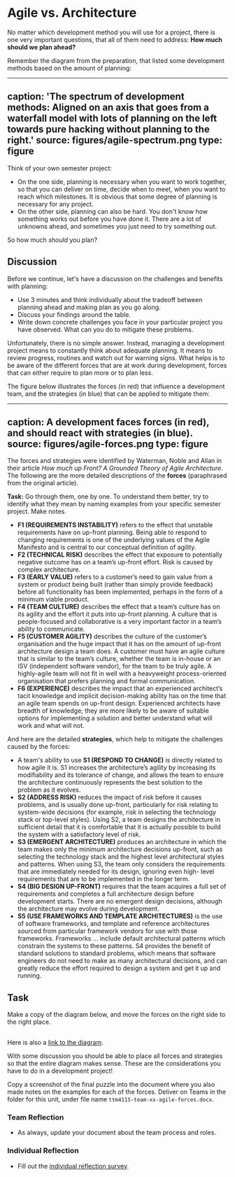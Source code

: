 # Agile vs. Architecture

No matter which development method you will use for a project, there is one very important questions, that all of them need to address: **How much should we plan ahead?**

Remember the diagram from the preparation, that listed some development methods based on the amount of planning:

---
caption: '**The spectrum of development methods:** Aligned on an axis that goes from
  a waterfall model with lots of planning on the left towards pure hacking without
  planning to the right.'
source: figures/agile-spectrum.png
type: figure
---

Think of your own semester project: 

* On the one side, planning is necessary when you want to work together, so that you can deliver on time, decide when to meet, when you want to reach which milestones. It is obvious that some degree of planning is necessary for any project.
* On the other side, planning can also be hard. You don't know how something works out before you have done it. There are a lot of unknowns ahead, and sometimes you just need to try something out.

So how much *should* you plan? 

## Discussion

Before we continue, let's have a discussion on the challenges and benefits with planning:

* Use 3 minutes and think individually about the tradeoff between planning ahead and making plan as you go along.
* Discuss your findings around the table. 
* Write down concrete challenges you face in your particular project you have observed. What can you do to mitigate these problems.

Unfortunately, there is no simple answer. Instead, managing a development project means to constantly think about adequate planning. It means to review progress, routines and watch out for warning signs. What helps is to be aware of the different forces that are at work during development, forces that can either require to plan more or to plan less. 

The figure below illustrates the forces (in red) that influence a development team, and the strategies (in blue) that can be applied to mitigate them:

---
caption: A development faces forces (in red), and should react with strategies (in
  blue).
source: figures/agile-forces.png
type: figure
---

The forces and strategies were identified by Waterman, Noble and Allan in their article _How much up Front? A Grounded Theory of Agile Architecture_. The following are the more detailed descriptions of the **forces** (paraphrased from the original article). 

**Task:** Go through them, one by one. To understand them better, try to identify what they mean by naming examples from your specific semester project. Make notes. 

* **F1 (REQUIREMENTS INSTABILITY)** refers to the effect that unstable requirements have on up-front planning. Being able to respond to changing requirements is one of the underlying values of the Agile Manifesto and is central to our conceptual definition of agility.
* **F2 (TECHNICAL RISK)** describes the effect that exposure to potentially negative outcome has on a team’s up-front effort. Risk is caused by complex architecture. 
* **F3 (EARLY VALUE)** refers to a customer’s need to gain value from a system or product being built (rather than simply provide feedback) before all functionality has been implemented, perhaps in the form of a minimum viable product.
* **F4 (TEAM CULTURE)** describes the effect that a team’s culture has on its agility and the effort it puts into up-front planning. A culture that is people-focused and collaborative is a very important factor in a team’s ability to communicate.
* **F5 (CUSTOMER AGILITY)** describes the culture of the customer’s organisation and the huge impact that it has on the amount of up-front architecture design a team does. A customer must have an agile culture that is similar to the team’s culture, whether the team is in-house or an ISV (independent software vendor), for the team to be truly agile. A highly-agile team will not fit in well with a heavyweight process-oriented organisation that prefers planning and formal communication.
* **F6 (EXPERIENCE)** describes the impact that an experienced architect’s tacit knowledge and implicit decision-making ability has on the time that an agile team spends on up-front design. Experienced architects have breadth of knowledge; they are more likely to be aware of suitable options for implementing a solution and better understand what will work and what will not.

And here are the detailed **strategies**, which help to mitigate the challenges caused by the forces:

* A team's ability to use **S1 (RESPOND TO CHANGE)** is directly related to how agile it is. S1 increases the architecture’s agility by increasing its modifiability and its tolerance of change, and allows the team to ensure the architecture continuously represents the best solution to the problem as it evolves.
* **S2 (ADDRESS RISK)** reduces the impact of risk before it causes problems, and is usually done up-front, particularly for risk relating to system-wide decisions (for example, risk in selecting the technology stack or top-level styles). Using S2, a team designs the architecture in sufficient detail that it is comfortable that it is actually possible to build the system with a satisfactory level of risk.
* **S3 (EMERGENT ARCHITECTURE)** produces an architecture in which the team makes only the minimum architecture decisions up-front, such as selecting the technology stack and the highest level architectural styles and patterns. When using S3, the team only considers the requirements that are immediately needed for its design, ignoring even high- level requirements that are to be implemented in the longer term. 
* **S4 (BIG DESIGN UP-FRONT)** requires that the team acquires a full set of requirements and completes a full architecture design before development starts. There are no emergent design decisions, although the architecture may evolve during development. 
* **S5 (USE FRAMEWORKS AND TEMPLATE ARCHITECTURES)** is the use of software frameworks, and template and reference architectures sourced from particular framework vendors for use with those frameworks. Frameworks … include default architectural patterns which constrain the systems to these patterns. S4 provides the benefit of standard solutions to standard problems, which means that software engineers do not need to make as many architectural decisions, and can greatly reduce the effort required to design a system and get it up and running. 

## Task

Make a copy of the diagram below, and move the forces on the right side to the right place.

<div class="mxgraph" style="max-width:100%;border:1px solid transparent;" data-mxgraph="{&quot;highlight&quot;:&quot;#0000ff&quot;,&quot;nav&quot;:true,&quot;resize&quot;:true,&quot;toolbar&quot;:&quot;zoom layers lightbox&quot;,&quot;edit&quot;:&quot;_blank&quot;,&quot;url&quot;:&quot;https://drive.google.com/uc?id=1hZdFV59lQ20oGVIzIQK5W0W4xcJzVLTL&amp;export=download&quot;}"></div>
<script type="text/javascript" src="https://www.draw.io/embed2.js?&fetch=https%3A%2F%2Fdrive.google.com%2Fuc%3Fid%3D1hZdFV59lQ20oGVIzIQK5W0W4xcJzVLTL%26export%3Ddownload"></script>

Here is also a [link to the diagram](https://drive.google.com/file/d/1hZdFV59lQ20oGVIzIQK5W0W4xcJzVLTL/view?usp=sharing).

With some discussion you should be able to place all forces and strategies so that the entire diagram makes sense. These are the considerations you have to do in a development project!

Copy a screenshot of the final puzzle into the document where you also made notes on the examples for each of the forces. Deliver on Teams in the folder for this unit, under file name `ttm4115-team-xx-agile-forces.docx`.


### Team Reflection

* As always, update your document about the team process and roles.

### Individual Reflection 

* Fill out the <a href="https://forms.office.com/Pages/ResponsePage.aspx?id=cgahCS-CZ0SluluzdZZ8BSxiepoCd7lKk70IThBWqdJUQUQxNEVLOTBZMDZGNkJBM1Y2NjZCTzhWSi4u" class="arrow">individual reflection survey</a>.

